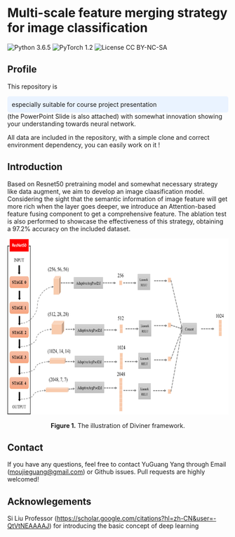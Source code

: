 # Multi-scale feature merging strategy for image classification
![Python 3.6.5](https://img.shields.io/badge/python-3.6.5-green.svg?style=plastic)
![PyTorch 1.2](https://img.shields.io/badge/PyTorch-1.12.0-orange?style=plastic)
![License CC BY-NC-SA](https://img.shields.io/badge/license-CC_BY--NC--SA--green.svg?style=plastic)

## Profile
This repository is  
<div style="background-color:#EAF3FF; border-radius:5px; padding:10px;">
especially suitable for course project presentation
</div> (the PowerPoint Slide is also attached) with somewhat innovation showing your understanding towards neural network. <br/>

All data are included in the repository, with a simple clone and correct environment dependency, you can easily work on it !

## Introduction
Based on Resnet50 pretraining model and somewhat necessary strategy like data augment, we aim to develop an image claasification model. Considering the sight that the semantic information of image feature will get more rich when the layer goes deeper, we introduce an Attention-based feature fusing component to get a comprehensive feature. The ablation test is also performed to showcase the effectiveness of this strategy, obtaining a 97.2% accuracy on the included dataset.


<p align="center">
<img src="multi-scale fusing component.png" height = "400" alt="" align=center />
<br><br>
<b>Figure 1.</b> The illustration of Diviner framework.
</p>



## Contact
If you have any questions, feel free to contact YuGuang Yang through Email (moujieguang@gmail.com) or Github issues. Pull requests are highly welcomed!

## Acknowlegements
Si Liu Professor (https://scholar.google.com/citations?hl=zh-CN&user=-QtVtNEAAAAJ) for introducing the basic concept of deep learning
